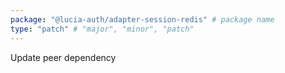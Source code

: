 ```yaml
---
package: "@lucia-auth/adapter-session-redis" # package name
type: "patch" # "major", "minor", "patch"
---
```


Update peer dependency